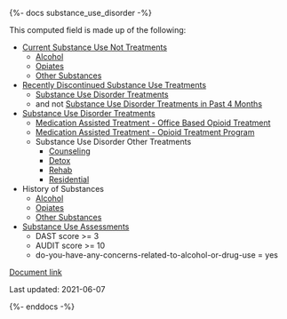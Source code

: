 {%- docs substance_use_disorder -%}

This computed field is made up of the following:


- [Current Substance Use Not Treatments](https://data-docs.cityblock.com/dbt#!/model/model.cityblockdbt.cf_current_substance_use_not_treatments)
  - [Alcohol](https://data-docs.cityblock.com/dbt#!/model/model.cityblockdbt.cf_current_alcohol_abuse)
  - [Opiates](https://data-docs.cityblock.com/dbt#!/model/model.cityblockdbt.cf_current_opioid_abuse)
  - [Other Substances](https://data-docs.cityblock.com/dbt#!/model/model.cityblockdbt.cf_current_other_substance_abuse)
- [Recently Discontinued Substance Use Treatments](https://data-docs.cityblock.com/dbt#!/model/model.cityblockdbt.cf_recently_discontinued_substance_use_treatment)
  - [Substance Use Disorder Treatments](https://data-docs.cityblock.com/dbt#!/model/model.cityblockdbt.cf_substance_use_disorder_treatments)
  - and not [Substance Use Disorder Treatments in Past 4 Months](https://data-docs.cityblock.com/dbt#!/model/model.cityblockdbt.cf_substance_use_disorder_treatments-4-months)
- [Substance Use Disorder Treatments](https://data-docs.cityblock.com/dbt#!/model/model.cityblockdbt.cf_substance_use_disorder_treatments)
  - [Medication Assisted Treatment - Office Based Opioid Treatment](https://data-docs.cityblock.com/dbt#!/model/model.cityblockdbt.cf_medication_assisted_treatment_obot)
  - [Medication Assisted Treatment - Opioid Treatment Program](https://data-docs.cityblock.com/dbt#!/model/model.cityblockdbt.cf_medication_assisted_treatment_otp)
  - Substance Use Disorder Other Treatments
    - [Counseling](https://data-docs.cityblock.com/dbt#!/model/model.cityblockdbt.cf_substance_use_disorder_counseling)
    - [Detox](https://data-docs.cityblock.com/dbt#!/model/model.cityblockdbt.cf_substance_use_disorder_detox)
    - [Rehab](https://data-docs.cityblock.com/dbt#!/model/model.cityblockdbt.cf_substance_use_disorder_rehab)
    - [Residential](https://data-docs.cityblock.com/dbt#!/model/model.cityblockdbt.cf_substance_use_disorder_residential)
- History of Substances
  - [Alcohol](https://data-docs.cityblock.com/dbt#!/model/model.cityblockdbt.cf_history_of_alcohol)
  - [Opiates](https://data-docs.cityblock.com/dbt#!/model/model.cityblockdbt.cf_history_of_opiates)
  - [Other Substances](https://data-docs.cityblock.com/dbt#!/model/model.cityblockdbt.cf_history_of_other_substances)
- [Substance Use Assessments](https://data-docs.cityblock.com/dbt#!/model/model.cityblockdbt.cf_substance_assessment_scores)
  - DAST score >= 3
  - AUDIT score >= 10
  - do-you-have-any-concerns-related-to-alcohol-or-drug-use = yes



[Document link](https://sites.google.com/cityblock.com/cityblockmetrics/care-pathways/substance-use-disorder)

Last updated: 2021-06-07

{%- enddocs -%}
